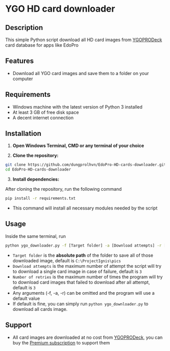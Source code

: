 # YGO HD card downloader

## Description

This simple Python script download all HD card images from [YGOPRODeck](https://ygoprodeck.com/card-database/) card database for apps like EdoPro

## Features

* Download all YGO card images and save them to a folder on your computer

## Requirements

* Windows machine with the latest version of Python 3 installed
* At least 3 GB of free disk space
* A decent internet connection

## Installation

1. **Open Windows Terminal, CMD or any terminal of your choice**

2. **Clone the repository:**

```bash
git clone https://github.com/dungprolhvn/EdoPro-HD-cards-downloader.git
cd EdoPro-HD-cards-downloader
```

3. **Install dependencies:**

After cloning the repository, run the following command

```bash
pip install -r requirements.txt
```

* This command will install all necessary modules needed by the script

## Usage

Inside the same terminal, run

``` bash
python ygo_downloader.py -f [Target folder] -a [Download attempts] -r [Number of retries]
```

* `Target folder` is the **absolute path** of the folder to save all of those downloaded image, default is `C:\ProjectIgnis\pics`
* `Download attempts` is the maximum number of attempt the script will try to download a single card image in case of failure, default is `3`
* `Number of retries` is the maximum number of times the program will try to download card images that failed to download after all attempt, default is `3`
* Any arguments (-f, -a, -r) can be omitted and the program will use a default value
* If default is fine, you can simply run `python ygo_downloader.py` to download all cards image.

## Support

* All card images are downloaded at no cost from [YGOPRODeck](https://ygoprodeck.com/card-database/), you can buy the [Premium subscription](https://ygoprodeck.com/premium/) to support them
